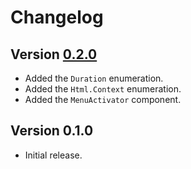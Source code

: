 # Changelog

## Version [0.2.0](https://github.com/cedx/base/compare/v0.1.0...v0.2.0)
- Added the `Duration` enumeration.
- Added the `Html.Context` enumeration.
- Added the `MenuActivator` component.

## Version 0.1.0
- Initial release.
